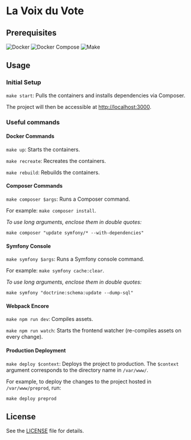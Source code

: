 # La Voix du Vote

## Prerequisites

![Docker](https://img.shields.io/badge/Docker-v20-2496ED?logo=docker&logoColor=white&labelColor=2496ED&color=white)
![Docker Compose](https://img.shields.io/badge/Docker--Compose-v1-2496ED?logo=docker&logoColor=white&labelColor=2496ED&color=white)
![Make](https://img.shields.io/badge/Make-v4-427819?logo=gnu&logoColor=white&labelColor=427819&color=white)

## Usage

### Initial Setup

`make start`: Pulls the containers and installs dependencies via Composer.

The project will then be accessible at [http://localhost:3000](http://localhost:3000).

### Useful commands

#### Docker Commands

`make up`: Starts the containers.

`make recreate`: Recreates the containers.

`make rebuild`: Rebuilds the containers.

#### Composer Commands

`make composer $args`: Runs a Composer command.

For example: `make composer install`.

*To use long arguments, enclose them in double quotes:*

`make composer "update symfony/* --with-dependencies"`

#### Symfony Console

`make symfony $args`: Runs a Symfony console command.

For example: `make symfony cache:clear`.

*To use long arguments, enclose them in double quotes:*

`make symfony "doctrine:schema:update --dump-sql"`

#### Webpack Encore

`make npm run dev`: Compiles assets.

`make npm run watch`: Starts the frontend watcher (re-compiles assets on every change).

#### Production Deployment

`make deploy $context`: Deploys the project to production. The `$context` argument corresponds to the directory name in `/var/www/`.

For example, to deploy the changes to the project hosted in `/var/www/preprod`, run:

`make deploy preprod`

## License

See the [LICENSE](./LICENSE) file for details.
